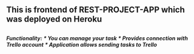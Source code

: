 <H2> This is frontend of REST-PROJECT-APP which was deployed on Heroku <H2> 

<H5> Functionality: </5> 
* You can manage your task
* Provides connection with Trello account
* Application allows sending tasks to Trello
